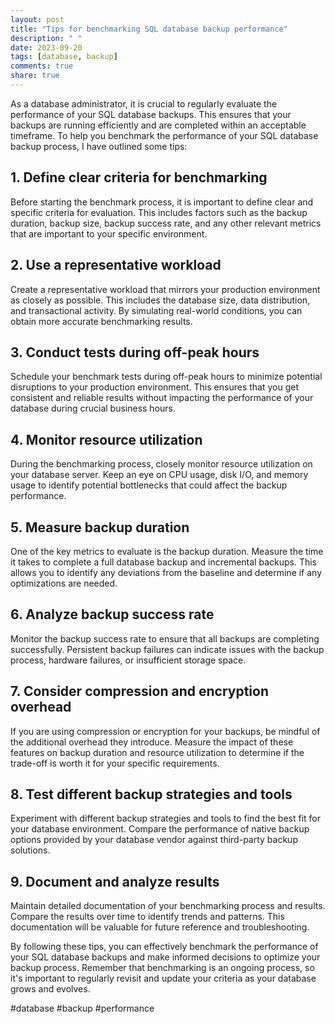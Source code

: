 ```yaml
---
layout: post
title: "Tips for benchmarking SQL database backup performance"
description: " "
date: 2023-09-20
tags: [database, backup]
comments: true
share: true
---
```


As a database administrator, it is crucial to regularly evaluate the performance of your SQL database backups. This ensures that your backups are running efficiently and are completed within an acceptable timeframe. To help you benchmark the performance of your SQL database backup process, I have outlined some tips:

## 1. Define clear criteria for benchmarking
Before starting the benchmark process, it is important to define clear and specific criteria for evaluation. This includes factors such as the backup duration, backup size, backup success rate, and any other relevant metrics that are important to your specific environment.

## 2. Use a representative workload
Create a representative workload that mirrors your production environment as closely as possible. This includes the database size, data distribution, and transactional activity. By simulating real-world conditions, you can obtain more accurate benchmarking results.

## 3. Conduct tests during off-peak hours
Schedule your benchmark tests during off-peak hours to minimize potential disruptions to your production environment. This ensures that you get consistent and reliable results without impacting the performance of your database during crucial business hours.

## 4. Monitor resource utilization
During the benchmarking process, closely monitor resource utilization on your database server. Keep an eye on CPU usage, disk I/O, and memory usage to identify potential bottlenecks that could affect the backup performance.

## 5. Measure backup duration
One of the key metrics to evaluate is the backup duration. Measure the time it takes to complete a full database backup and incremental backups. This allows you to identify any deviations from the baseline and determine if any optimizations are needed.

## 6. Analyze backup success rate
Monitor the backup success rate to ensure that all backups are completing successfully. Persistent backup failures can indicate issues with the backup process, hardware failures, or insufficient storage space.

## 7. Consider compression and encryption overhead
If you are using compression or encryption for your backups, be mindful of the additional overhead they introduce. Measure the impact of these features on backup duration and resource utilization to determine if the trade-off is worth it for your specific requirements.

## 8. Test different backup strategies and tools
Experiment with different backup strategies and tools to find the best fit for your database environment. Compare the performance of native backup options provided by your database vendor against third-party backup solutions.

## 9. Document and analyze results
Maintain detailed documentation of your benchmarking process and results. Compare the results over time to identify trends and patterns. This documentation will be valuable for future reference and troubleshooting.

By following these tips, you can effectively benchmark the performance of your SQL database backups and make informed decisions to optimize your backup process. Remember that benchmarking is an ongoing process, so it's important to regularly revisit and update your criteria as your database grows and evolves.

#database #backup #performance